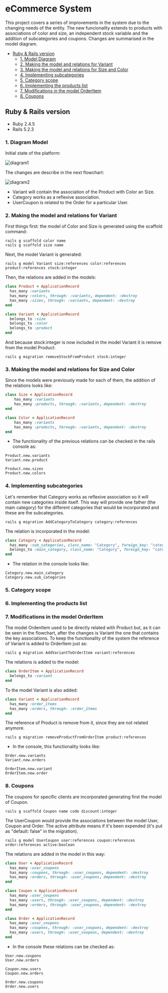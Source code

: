 # eCommerce System

This project covers a series of improvements in the system due to the changing needs of the entity. The new funcionality extends to products with associations of color and size, an independent stock variable and the addition of subcategories and coupons. Changes are summarised in the model diagram. 

  * [Ruby & Rails version](#ruby---rails-version)
    + [1. Model Diagram](#1-model-diagram)
    + [2. Making the model and relations for Variant](#2-making-the-model-and-relations-for-variant)
    + [3. Making the model and relations for Size and Color](#3-making-the-model-and-relations-for-size-and-color)
    + [4. Implementing subcategories](#4-implementing-subcategories)
    + [5. Category scope](#5-category-scope)
    + [6. Implementing the products list](#6-implementing-the-products-list)
    + [7. Modifications in the model OrderItem](#7-modifications-in-the-model-orderitem)
    + [8. Coupons](#8-coupons)

## Ruby & Rails version

* Ruby 2.4.5
* Rails 5.2.3

### 1. Diagram Model

Initial state of the platform:

![diagram1](/app/assets/images/ecommerce_system.png)

The changes are describe in the next flowchart:

![diagram2](/app/assets/images/ecommerce.png)

- Variant will contain the association of the Product with Color an Size.
- Category works as a reflexive association.
- UserCoupon is related to the Order for a particular User.

### 2. Making the model and relations for Variant

First things first: the model of Color and Size is generated using the scaffold command:
```console
rails g scaffold color name
rails g scaffold size name
```

Next, the model Variant is generated:
```console
rails g model Variant size:references color:references product:references stock:integer
```

Then, the relations are added in the models:

```ruby
class Product < ApplicationRecord
  has_many :variants
  has_many :colors, through: :variants, dependent: :destroy
  has_many :sizes, through: :variants, dependent: :destroy
end
```

```ruby
class Variant < ApplicationRecord
  belongs_to :size
  belongs_to :color
  belongs_to :product
end
```

And because stock:integer is now included in the model Variant it is remove from the model Product:

```console
rails g migration removeStockFromProduct stock:integer
```

### 3. Making the model and relations for Size and Color

Since the models were previously made for each of them, the addition of the relations looks like:

```ruby
class Size < ApplicationRecord
    has_many :variants
    has_many :products, through: :variants, dependent: :destroy
end
```

```ruby
class Color < ApplicationRecord
    has_many :variants
    has_many :products, through: :variants, dependent: :destroy
end
```

* The functionality of the previous relations can be checked in the rails console as:

```console
Product.new.variants
Variant.new.product
```

```console
Product.new.sizes
Product.new.colors
```

### 4. Implementing subcategories

Let's remember that Category works as reflexive association so it will contain new categories inside itself. This way will provide one father (the main category) for the different categories that would be incorporated and these are the subcategories.

```console
rails g migration AddCategoryToCategory category:references  
```

The relation is incorporated in the model:

```ruby
class Category < ApplicationRecord
  has_many :sub_categories, class_name: "Category", foreign_key: "category_id", dependent: :destroy						
  belongs_to :main_category, class_name: "Category", foreign_key: "category_id", optional: true						
end
```

* The relation in the console looks like:

```console
Category.new.main_category
Category.new.sub_categories
```

### 5. Category scope 

### 6. Implementing the products list 

### 7. Modifications in the model OrderItem

The model OrdenItem used to be directly related with Product but, as it can be seen in the flowchart, after the changes is Variant the one that contains the key associations. To keep the functionality of the system the reference of Variant is added to OrderItem just as:

```console
rails g migration AddVariantToOrderItem variant:references
```

The relations is added to the model:

```ruby
class OrderItem < ApplicationRecord
  belongs_to :variant
end
```

To the model Variant is also added:

```ruby
class Variant < ApplicationRecord
  has_many :order_items
  has_many :orders, through: :order_items
end
```

The reference of Product is remove from it, since they are not related anymore.

```console
rails g migration removeProductFromOrderItem product:references
```

* In the console, this functionality looks like:

```console
Order.new.variants
Variant.new.orders
```

```console
OrderItem.new.variant
OrderItem.new.order
```

### 8. Coupons 

The coupons for specific clients are incorporated generating first the model of Coupon.

```console
rails g scaffold Coupon name code discount:integer 
```

The UserCoupon would provide the associations between the model User, Coupon and Order. The active attribute means if it's been expended (it's put as "default: false" in the migration).

```console
rails g model UserCoupon user:references coupon:references order:references active:boolean
```

The relations are added in the model in this way:

```ruby
class User < ApplicationRecord
  has_many :user_coupons
  has_many :coupons, through: :user_coupons, dependent: :destroy
  has_many :orders, through: :user_coupons, dependent: :destroy
end

```

```ruby
class Coupon < ApplicationRecord
  has_many :user_coupons
  has_many :users, through: :user_coupons, dependent: :destroy  
  has_many :orders, through: :user_coupons, dependent: :destroy
end
```

```ruby
class Order < ApplicationRecord
  has_many :user_coupons
  has_many :coupons, through: :user_coupons, dependent: :destroy
  has_many :users, through: :user_coupons, dependent: :destroy
end
```

* In the console these relations can be checked as:

```console
User.new.coupons
User.new.orders
```

```console
Coupon.new.users
Coupon.new.orders
```

```console
Order.new.coupons
Order.new.users
```
